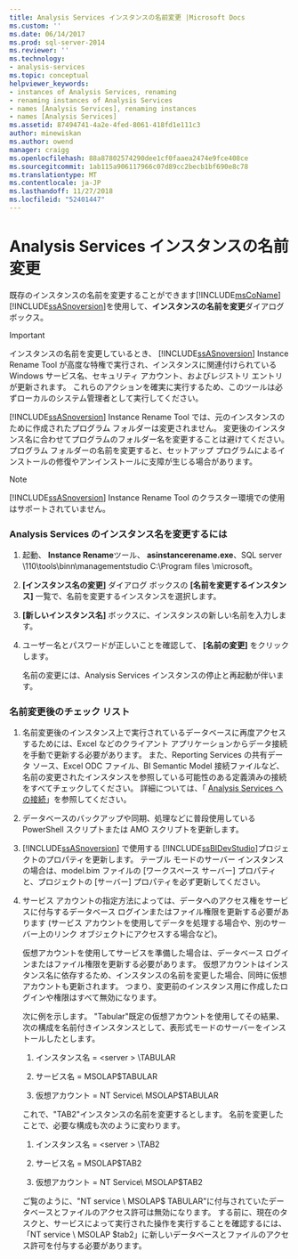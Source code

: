 ```yaml
---
title: Analysis Services インスタンスの名前変更 |Microsoft Docs
ms.custom: ''
ms.date: 06/14/2017
ms.prod: sql-server-2014
ms.reviewer: ''
ms.technology:
- analysis-services
ms.topic: conceptual
helpviewer_keywords:
- instances of Analysis Services, renaming
- renaming instances of Analysis Services
- names [Analysis Services], renaming instances
- names [Analysis Services]
ms.assetid: 87494741-4a2e-4fed-8061-418fd1e111c3
author: minewiskan
ms.author: owend
manager: craigg
ms.openlocfilehash: 88a87802574290dee1cf0faaea2474e9fce408ce
ms.sourcegitcommit: 1ab115a906117966c07d89cc2becb1bf690e8c78
ms.translationtype: MT
ms.contentlocale: ja-JP
ms.lasthandoff: 11/27/2018
ms.locfileid: "52401447"
---
```

# <a name="rename-an-analysis-services-instance"></a>Analysis Services インスタンスの名前変更
  既存のインスタンスの名前を変更することができます[!INCLUDE[msCoName](../../includes/msconame-md.md)][!INCLUDE[ssASnoversion](../../includes/ssasnoversion-md.md)]を使用して、**インスタンスの名前を変更**ダイアログ ボックス。  
  
> [!IMPORTANT]  
>  インスタンスの名前を変更しているとき、 [!INCLUDE[ssASnoversion](../../includes/ssasnoversion-md.md)] Instance Rename Tool が高度な特権で実行され、インスタンスに関連付けられている Windows サービス名、セキュリティ アカウント、およびレジストリ エントリが更新されます。 これらのアクションを確実に実行するため、このツールは必ずローカルのシステム管理者として実行してください。  
  
 [!INCLUDE[ssASnoversion](../../includes/ssasnoversion-md.md)] Instance Rename Tool では、元のインスタンスのために作成されたプログラム フォルダーは変更されません。 変更後のインスタンス名に合わせてプログラムのフォルダー名を変更することは避けてください。 プログラム フォルダーの名前を変更すると、セットアップ プログラムによるインストールの修復やアンインストールに支障が生じる場合があります。  
  
> [!NOTE]  
>  [!INCLUDE[ssASnoversion](../../includes/ssasnoversion-md.md)] Instance Rename Tool のクラスター環境での使用はサポートされていません。  
  
### <a name="to-rename-an-instance-of-analysis-services"></a>Analysis Services のインスタンス名を変更するには  
  
1.  起動、 **Instance Rename**ツール、 **asinstancerename.exe**、SQL server \110\tools\binn\managementstudio C:\Program files \microsoft。  
  
2.  **[インスタンス名の変更]** ダイアログ ボックスの **[名前を変更するインスタンス]** 一覧で、名前を変更するインスタンスを選択します。  
  
3.  **[新しいインスタンス名]** ボックスに、インスタンスの新しい名前を入力します。  
  
4.  ユーザー名とパスワードが正しいことを確認して、 **[名前の変更]** をクリックします。  
  
     名前の変更には、Analysis Services インスタンスの停止と再起動が伴います。  
  
### <a name="post-rename-checklist"></a>名前変更後のチェック リスト  
  
1.  名前変更後のインスタンス上で実行されているデータベースに再度アクセスするためには、Excel などのクライアント アプリケーションからデータ接続を手動で更新する必要があります。 また、Reporting Services の共有データ ソース、Excel ODC ファイル、BI Semantic Model 接続ファイルなど、名前の変更されたインスタンスを参照している可能性のある定義済みの接続をすべてチェックしてください。 詳細については、「 [Analysis Services への接続](connect-to-analysis-services.md)」を参照してください。  
  
2.  データベースのバックアップや同期、処理などに普段使用している PowerShell スクリプトまたは AMO スクリプトを更新します。  
  
3.  [!INCLUDE[ssASnoversion](../../includes/ssasnoversion-md.md)] で使用する [!INCLUDE[ssBIDevStudio](../../includes/ssbidevstudio-md.md)]プロジェクトのプロパティを更新します。 テーブル モードのサーバー インスタンスの場合は、model.bim ファイルの [ワークスペース サーバー] プロパティと、プロジェクトの [サーバー] プロパティを必ず更新してください。  
  
4.  サービス アカウントの指定方法によっては、データへのアクセス権をサービスに付与するデータベース ログインまたはファイル権限を更新する必要があります (サービス アカウントを使用してデータを処理する場合や、別のサーバー上のリンク オブジェクトにアクセスする場合など)。  
  
     仮想アカウントを使用してサービスを準備した場合は、データベース ログインまたはファイル権限を更新する必要があります。 仮想アカウントはインスタンス名に依存するため、インスタンスの名前を変更した場合、同時に仮想アカウントも更新されます。 つまり、変更前のインスタンス用に作成したログインや権限はすべて無効になります。  
  
     次に例を示します。 "Tabular"既定の仮想アカウントを使用してその結果、次の構成を名前付きインスタンスとして、表形式モードのサーバーをインストールしたとします。  
  
    1.  インスタンス名 = \<server > \TABULAR  
  
    2.  サービス名 = MSOLAP$TABULAR  
  
    3.  仮想アカウント = NT Service\ MSOLAP$TABULAR  
  
     これで、"TAB2"インスタンスの名前を変更するとします。 名前を変更したことで、必要な構成も次のように変わります。  
  
    1.  インスタンス名 = \<server > \TAB2  
  
    2.  サービス名 = MSOLAP$TAB2  
  
    3.  仮想アカウント = NT Service\ MSOLAP$TAB2  
  
     ご覧のように、"NT service \ MSOLAP$ TABULAR"に付与されていたデータベースとファイルのアクセス許可は無効になります。 する前に、現在のタスクと、サービスによって実行された操作を実行することを確認するには、「NT service \ MSOLAP $tab2」に新しいデータベースとファイルのアクセス許可を付与する必要があります。  
  
  
